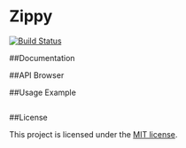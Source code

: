 # Zippy

[![Build Status](https://secure.travis-ci.org/alchemy-fr/Zippy.png?branch=master)](http://travis-ci.org/alchemy-fr/Zippy)

##Documentation

##API Browser

##Usage Example

```php
```

##License

This project is licensed under the [MIT license](http://opensource.org/licenses/MIT).




